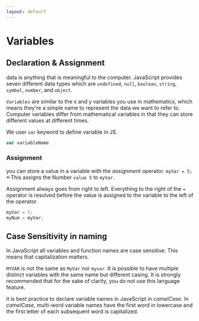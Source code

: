 ```yaml
---
layout: default
---
```

# Variables
## Declaration & Assignment
data is anything that is meaningful to the computer. JavaScript provides seven different data types which are `undefined`, `null`, `boolean`, `string`, `symbol`, `number`, and `object`.

`Variables` are similar to the x and y variables you use in mathematics, which means they're a simple name to represent the data we want to refer to. Computer variables differ from mathematical variables in that they can store different values at different times.

We user `var` keyword to define variable in JS.
```javascript
var variableName
```

### Assignment
you can store a value in a variable with the *assignment* operator. `myVar = 5;` <-This assigns the Number `value 5` to `myVar`.

Assignment always goes from right to left. Everything to the right of the `=` operator is resolved before the value is assigned to the variable to the left of the operator.
```javascript
myVar = 5;
myNum = myVar;
```
## Case Sensitivity in naming
In JavaScript all variables and function names are case sensitive. This means that capitalization matters.

`MYVAR` is not the same as `MyVar` nor `myvar`. It is possible to have multiple distinct variables with the same name but different casing. It is strongly recommended that for the sake of clarity, you do not use this language feature.

it is best practice to declare variable names in JavaScript in *camelCase*. In *camelCase*, multi-word variable names have the first word in lowercase and the first letter of each subsequent word is capitalized.